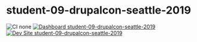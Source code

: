 # student-09-drupalcon-seattle-2019

![CI none](https://img.shields.io/badge/ci-none-orange.svg)
[![Dashboard student-09-drupalcon-seattle-2019](https://img.shields.io/badge/dashboard-student_09_drupalcon_seattle_2019-yellow.svg)](https://dashboard.pantheon.io/sites/1f5831ef-90cb-4210-8cf3-1191b28ea911#dev/code)
[![Dev Site student-09-drupalcon-seattle-2019](https://img.shields.io/badge/site-student_09_drupalcon_seattle_2019-blue.svg)](http://dev-student-09-drupalcon-seattle-2019.pantheonsite.io/)